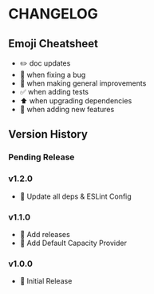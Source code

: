 # CHANGELOG

## Emoji Cheatsheet
- :pencil2: doc updates
- :bug: when fixing a bug
- :rocket: when making general improvements
- :white_check_mark: when adding tests
- :arrow_up: when upgrading dependencies
- :tada: when adding new features

## Version History

### Pending Release

### v1.2.0

- :rocket: Update all deps & ESLint Config

### v1.1.0

- :rocket: Add releases
- :rocket: Add Default Capacity Provider

### v1.0.0

- :rocket: Initial Release

